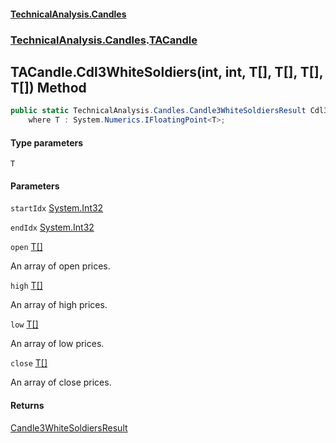 #### [TechnicalAnalysis.Candles](TechnicalAnalysis.Candles.md 'TechnicalAnalysis.Candles')
### [TechnicalAnalysis.Candles](TechnicalAnalysis.Candles.md#TechnicalAnalysis.Candles 'TechnicalAnalysis.Candles').[TACandle](TACandle.md 'TechnicalAnalysis.Candles.TACandle')

## TACandle.Cdl3WhiteSoldiers<T>(int, int, T[], T[], T[], T[]) Method

```csharp
public static TechnicalAnalysis.Candles.Candle3WhiteSoldiersResult Cdl3WhiteSoldiers<T>(int startIdx, int endIdx, T[] open, T[] high, T[] low, T[] close)
    where T : System.Numerics.IFloatingPoint<T>;
```
#### Type parameters

<a name='TechnicalAnalysis.Candles.TACandle.Cdl3WhiteSoldiers_T_(int,int,T[],T[],T[],T[]).T'></a>

`T`
#### Parameters

<a name='TechnicalAnalysis.Candles.TACandle.Cdl3WhiteSoldiers_T_(int,int,T[],T[],T[],T[]).startIdx'></a>

`startIdx` [System.Int32](https://docs.microsoft.com/en-us/dotnet/api/System.Int32 'System.Int32')

<a name='TechnicalAnalysis.Candles.TACandle.Cdl3WhiteSoldiers_T_(int,int,T[],T[],T[],T[]).endIdx'></a>

`endIdx` [System.Int32](https://docs.microsoft.com/en-us/dotnet/api/System.Int32 'System.Int32')

<a name='TechnicalAnalysis.Candles.TACandle.Cdl3WhiteSoldiers_T_(int,int,T[],T[],T[],T[]).open'></a>

`open` [T](TACandle.Cdl3WhiteSoldiers_T_(int,int,T[],T[],T[],T[]).md#TechnicalAnalysis.Candles.TACandle.Cdl3WhiteSoldiers_T_(int,int,T[],T[],T[],T[]).T 'TechnicalAnalysis.Candles.TACandle.Cdl3WhiteSoldiers<T>(int, int, T[], T[], T[], T[]).T')[[]](https://docs.microsoft.com/en-us/dotnet/api/System.Array 'System.Array')

An array of open prices.

<a name='TechnicalAnalysis.Candles.TACandle.Cdl3WhiteSoldiers_T_(int,int,T[],T[],T[],T[]).high'></a>

`high` [T](TACandle.Cdl3WhiteSoldiers_T_(int,int,T[],T[],T[],T[]).md#TechnicalAnalysis.Candles.TACandle.Cdl3WhiteSoldiers_T_(int,int,T[],T[],T[],T[]).T 'TechnicalAnalysis.Candles.TACandle.Cdl3WhiteSoldiers<T>(int, int, T[], T[], T[], T[]).T')[[]](https://docs.microsoft.com/en-us/dotnet/api/System.Array 'System.Array')

An array of high prices.

<a name='TechnicalAnalysis.Candles.TACandle.Cdl3WhiteSoldiers_T_(int,int,T[],T[],T[],T[]).low'></a>

`low` [T](TACandle.Cdl3WhiteSoldiers_T_(int,int,T[],T[],T[],T[]).md#TechnicalAnalysis.Candles.TACandle.Cdl3WhiteSoldiers_T_(int,int,T[],T[],T[],T[]).T 'TechnicalAnalysis.Candles.TACandle.Cdl3WhiteSoldiers<T>(int, int, T[], T[], T[], T[]).T')[[]](https://docs.microsoft.com/en-us/dotnet/api/System.Array 'System.Array')

An array of low prices.

<a name='TechnicalAnalysis.Candles.TACandle.Cdl3WhiteSoldiers_T_(int,int,T[],T[],T[],T[]).close'></a>

`close` [T](TACandle.Cdl3WhiteSoldiers_T_(int,int,T[],T[],T[],T[]).md#TechnicalAnalysis.Candles.TACandle.Cdl3WhiteSoldiers_T_(int,int,T[],T[],T[],T[]).T 'TechnicalAnalysis.Candles.TACandle.Cdl3WhiteSoldiers<T>(int, int, T[], T[], T[], T[]).T')[[]](https://docs.microsoft.com/en-us/dotnet/api/System.Array 'System.Array')

An array of close prices.

#### Returns
[Candle3WhiteSoldiersResult](Candle3WhiteSoldiersResult.md 'TechnicalAnalysis.Candles.Candle3WhiteSoldiersResult')
